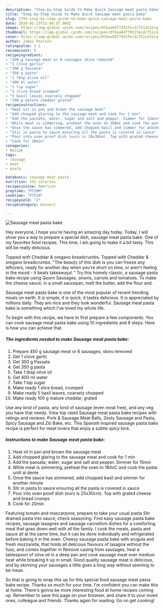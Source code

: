 ```yaml
---
description: "Step-by-Step Guide to Make Quick Sausage meat pasta bake"
title: "Step-by-Step Guide to Make Quick Sausage meat pasta bake"
slug: 2793-step-by-step-guide-to-make-quick-sausage-meat-pasta-bake
date: 2020-05-23T15:49:37.088Z
image: https://img-global.cpcdn.com/recipes/07baa84f7932fecd/751x532cq70/sausage-meat-pasta-bake-recipe-main-photo.jpg
thumbnail: https://img-global.cpcdn.com/recipes/07baa84f7932fecd/751x532cq70/sausage-meat-pasta-bake-recipe-main-photo.jpg
cover: https://img-global.cpcdn.com/recipes/07baa84f7932fecd/751x532cq70/sausage-meat-pasta-bake-recipe-main-photo.jpg
author: James Pearson
ratingvalue: 3.1
reviewcount: 9
recipeingredient:
- "450 g sausage meat or 6 sausages skins removed"
- "1 clove garlic"
- "300 g Passata"
- "350 g pasta"
- "1 tbsp olive oil"
- "400 ml water"
- "1 tsp sugar"
- "1 slice bread crumped"
- "5 basil leaves coarsely chopped"
- "100 g mature cheddar grated"
recipeinstructions:
- "Heat oil in pan and brown the sausage meat"
- "Add chopped glaring to the sausage meat and cook for 1 min"
- "Add the passata, water, sugar and salt and pepper. Simmer for 15min"
- "While meat is simmering, preheat the oven to 180oC and cook the pasta until al dente"
- "Once the sauce has simmered, add chopped basil and simmer for another minute"
- "Stir in pasta to sauce ensuring all the pasta is covered in sauce"
- "Pour into oven proof dish (ours is 20x30cm). Top with grated cheese and bread crumps"
- "Cook for 20min"
categories:
- Recipe
tags:
- sausage
- meat
- pasta

katakunci: sausage meat pasta 
nutrition: 252 calories
recipecuisine: American
preptime: "PT39M"
cooktime: "PT51M"
recipeyield: "2"
recipecategory: Dessert

---
```



![Sausage meat pasta bake](https://img-global.cpcdn.com/recipes/07baa84f7932fecd/751x532cq70/sausage-meat-pasta-bake-recipe-main-photo.jpg)

Hey everyone, I hope you're having an amazing day today. Today, I will show you a way to prepare a special dish, sausage meat pasta bake. One of my favorites food recipes. This time, I am going to make it a bit tasty. This will be really delicious.

Topped with Cheddar &amp; oregano breadcrumbs. Topped with Cheddar &amp; oregano breadcrumbs. &#34;The beauty of this dish is you can freeze any leftovers, ready for another day when you&#39;re short on time, or aren&#39;t feeling in the mood - it beats takeaways! &#34; Try this homely classic, a sausage pasta bake recipe using Quorn Sausages, onions, carrots and tomatoes. To make the cheese sauce, in a small saucepan, melt the butter, add the flour and.

Sausage meat pasta bake is one of the most popular of recent trending meals on earth. It is simple, it is quick, it tastes delicious. It is appreciated by millions daily. They are nice and they look wonderful. Sausage meat pasta bake is something which I've loved my whole life.


To begin with this recipe, we have to first prepare a few components. You can cook sausage meat pasta bake using 10 ingredients and 8 steps. Here is how you can achieve that.

<!--inarticleads1-->

##### The ingredients needed to make Sausage meat pasta bake:

1. Prepare 450 g sausage meat or 6 sausages, skins removed
1. Get 1 clove garlic
1. Get 300 g Passata
1. Get 350 g pasta
1. Take 1 tbsp olive oil
1. Get 400 ml water
1. Take 1 tsp sugar
1. Make ready 1 slice bread, crumped
1. Make ready 5 basil leaves, coarsely chopped
1. Make ready 100 g mature cheddar, grated


Use any kind of pasta, any kind of sausage (even meat free), and any veg you have that needs. View top rated Sausage meat pasta bake recipes with ratings and reviews. Pork &amp; Sausage Meat Balls, Zesty Sausage and Pasta, Spicy Sausage and Ziti Bake, etc. This Spanish inspired sausage pasta bake recipe is perfect for meat lovers that enjoy a subtle spicy kick. 

<!--inarticleads2-->

##### Instructions to make Sausage meat pasta bake:

1. Heat oil in pan and brown the sausage meat
1. Add chopped glaring to the sausage meat and cook for 1 min
1. Add the passata, water, sugar and salt and pepper. Simmer for 15min
1. While meat is simmering, preheat the oven to 180oC and cook the pasta until al dente
1. Once the sauce has simmered, add chopped basil and simmer for another minute
1. Stir in pasta to sauce ensuring all the pasta is covered in sauce
1. Pour into oven proof dish (ours is 20x30cm). Top with grated cheese and bread crumps
1. Cook for 20min


Featuring tomato and mascarpone, prepare to take your usual pasta Stir drained pasta into sauce, check seasoning. Find easy sausage pasta bake recipes, sausage lasagnes and sausage cannelloni dishes for a comforting meal that goes down well with all the family. I cook the meats, pasta and sauce all at the same time, but it can be done individually and refrigerated before baking it in the oven. Cheesy sausage pasta bake with arugula and fresh mozzarella, that holds all delicious flavours of lasagna without the fuss, and comes together in Remove casing from sausages, heat a tablespoon of olive oil in a deep pan and cook sausage meat over medium heat while breaking it up in small. Good quality sausage meat is delicious, and by skinning your sausages a little goes a long way without seeming to be mean. 

So that is going to wrap this up for this special food sausage meat pasta bake recipe. Thanks so much for your time. I'm confident you can make this at home. There's gonna be more interesting food at home recipes coming up. Remember to save this page on your browser, and share it to your loved ones, colleague and friends. Thanks again for reading. Go on get cooking!
